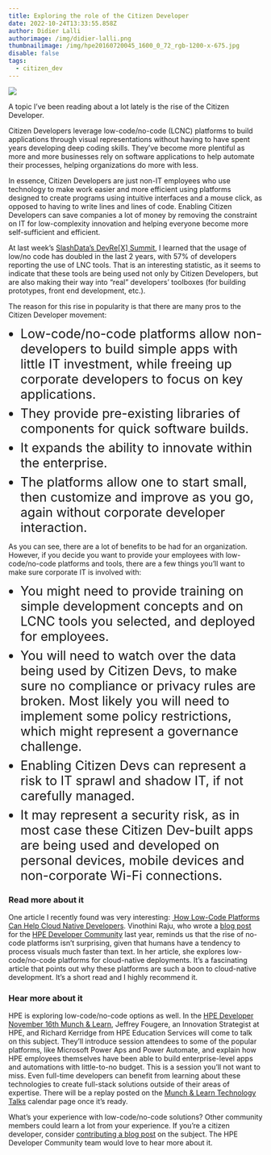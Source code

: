 ```yaml
---
title: Exploring the role of the Citizen Developer
date: 2022-10-24T13:33:55.858Z
author: Didier Lalli
authorimage: /img/didier-lalli.png
thumbnailimage: /img/hpe20160720045_1600_0_72_rgb-1200-x-675.jpg
disable: false
tags:
  - citizen_dev
---
```

<style>
ul li{
  font-size:25px;
  list-style-position: outside;
  margin-bottom:8px;
}
</style>

![](/img/hpe20160720045_1600_0_72_rgb-1200-x-675.jpg)

A topic I’ve been reading about a lot lately is the rise of the Citizen Developer.

Citizen Developers leverage low-code/no-code (LCNC) platforms to build applications through visual representations without having to have spent years developing deep coding skills. They’ve become more plentiful as more and more businesses rely on software applications to help automate their processes, helping organizations do more with less.

In essence, Citizen Developers are just non-IT employees who use technology to make work easier and more efficient using platforms designed to create programs using intuitive interfaces and a mouse click, as opposed to having to write lines and lines of code. Enabling Citizen Developers can save companies a lot of money by removing the constraint on IT for low-complexity innovation and helping everyone become more self-sufficient and efficient.

At last week’s [SlashData’s DevRe\[X\] Summit](https://www.devrelxsummit.com/), I learned that the usage of low/no code has doubled in the last 2 years, with 57% of developers reporting the use of LNC tools. That is an interesting statistic, as it seems to indicate that these tools are being used not only by Citizen Developers, but are also making their way into “real” developers’ toolboxes (for building prototypes, front end development, etc.).

The reason for this rise in popularity is that there are many pros to the Citizen Developer movement:

- Low-code/no-code platforms allow non-developers to build simple apps with little IT investment, while freeing up corporate developers to focus on key applications.
- They provide pre-existing libraries of components for quick software builds.
- It expands the ability to innovate within the enterprise.
- The platforms allow one to start small, then customize and improve as you go, again without corporate developer interaction.

As you can see, there are a lot of benefits to be had for an organization. However, if you decide you want to provide your employees with low-code/no-code platforms and tools, there are a few things you’ll want to make sure corporate IT is involved with:

- You might need to provide training on simple development concepts and on LCNC tools you selected, and deployed for employees.
- You will need to watch over the data being used by Citizen Devs, to make sure no compliance or privacy rules are broken. Most likely you will need to implement some policy restrictions, which might represent a governance challenge.
- Enabling Citizen Devs can represent a risk to IT sprawl and shadow IT, if not carefully managed.
- It may represent a security risk, as in most case these Citizen Dev-built apps are being used and developed on personal devices, mobile devices and non-corporate Wi-Fi connections.

### Read more about it

One article I recently found was very interesting: [ How Low-Code Platforms Can Help Cloud Native Developers](https://thenewstack.io/how-low-code-platforms-can-help-cloud-native-developers/). Vinothini Raju, who wrote a [blog post](https://developer.hpe.com/blog/autopilot-kubernetes-deployments-on-hpe-ezmeral-runtime-enterprise/) for the [HPE Developer Community](https://developer.hpe.com/) last year, reminds us that the rise of no-code platforms isn’t surprising, given that humans have a tendency to process visuals much faster than text. In her article, she explores low-code/no-code platforms for cloud-native deployments. It’s a fascinating article that points out why these platforms are such a boon to cloud-native development. It’s a short read and I highly recommend it.

### Hear more about it

HPE is exploring low-code/no-code options as well. In the [HPE Developer November 16th Munch & Learn](https://hpe.zoom.us/webinar/register/8716666192015/WN_8jlRM9SaRKmbT3r1CDNtDw), Jeffrey Fougere, an Innovation Strategist at HPE, and Richard Kerridge from HPE Education Services will come to talk on this subject. They’ll introduce session attendees to some of the popular platforms, like Microsoft Power Aps and Power Automate, and explain how HPE employees themselves have been able to build enterprise-level apps and automations with little-to-no budget. This is a session you’ll not want to miss. Even full-time developers can benefit from learning about these technologies to create full-stack solutions outside of their areas of expertise. There will be a replay posted on the [Munch & Learn Technology Talks](https://developer.hpe.com/campaign/munch-and-learn) calendar page once it’s ready.

What’s your experience with low-code/no-code solutions? Other community members could learn a lot from your experience. If you’re a citizen developer, consider [contributing a blog post](https://developer.hpe.com/contribute) on the subject. The HPE Developer Community team would love to hear more about it.